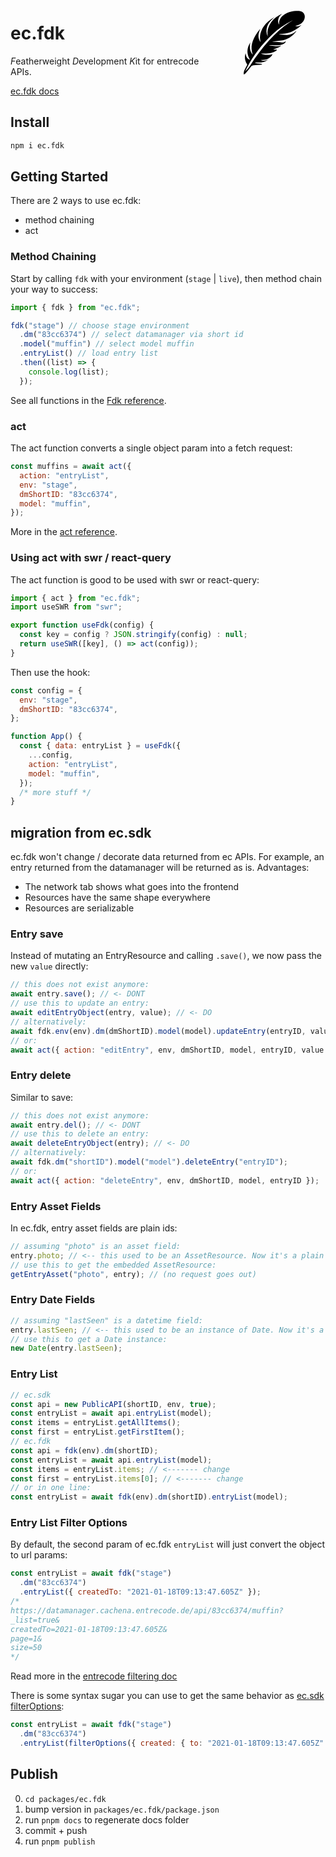 <div style="width:180px;float:right">
<?xml version="1.0" encoding="UTF-8"?><svg id="a" xmlns="http://www.w3.org/2000/svg" viewBox="0 0 800 600.7"><path d="M422.28,308.6c12.1,.99,24.4,1.93,36.68,3.02,10.25,.91,20.47,2.25,30.73,2.95,8.72,.59,16.86-1.5,23.84-7.14,.67-.54,1.5-.89,3.35-.97-.51,2.22-.35,4.99-1.65,6.54-3.35,3.95-6.84,8.19-11.18,10.83-11.86,7.22-25.26,10.37-38.95,10.76-13.61,.38-27.26-.86-40.9-1.16-9.3-.21-18.61-.04-27.91,.51,67.15,9.38,61.72,8.24,89.33,4-18.08,12.19-36.83,20.92-57.58,26.24,7.5,2.43,11.84,2.44,26.68,.21-.14,3.48-2.65,7.26-7.16,10.55-10.06,7.34-21.67,11.05-33.55,13.95-19.56,4.77-39.52,4.97-59.5,4.64-4.34-.07-8.68-.01-13.08,.5,13.06,5.11,26.62,7.46,40.58,8.25,14.01,.8,27.7-.13,41.35-5.71-1.72,6.11-4.73,10.97-8.58,15.2-13.73,15.11-31.1,23.32-51.16,25.82-8.13,1.01-16.37,1.11-24.88,1.64,7.81,4.66,16.19,6.12,25.16,5.64,9.06-.48,17.1-3.93,24.99-8.02l.69,1.08c-4.32,3.12-8.4,6.64-13,9.28-9.97,5.74-21,8.44-32.39,8.92-11.44,.48-22.92,.09-34.39,.17-4.05,.03-8.08,.36-11.57,2.61-.03,.42-.06,.84-.09,1.26,4.4,1.01,8.74,2.42,13.2,2.96,8.81,1.06,17.69,1.48,26.51,2.5,3.96,.46,8.31,.46,12,5.17-5.69,.88-10.65,1.97-15.66,2.37-15.15,1.2-30.32,2.19-45.48,3.14-7.99,.5-13.88,3.51-18.92,10.37-11.03,15.03-22.99,29.38-34.89,43.74-3.07,3.71-7.19,6.63-11.09,9.54-3.81,2.84-5.58,1.91-5.67-2.8-.17-9.14,1.61-18.03,5.57-26.18,5.77-11.89,12.15-23.49,18.5-35.1,1.53-2.8,1.75-4.72-.21-7.52-11.84-16.89-16.41-35.89-14.88-56.27,.48-6.41,2.51-12.7,3.83-19.05,.53,.04,1.06,.08,1.58,.12,.71,4.18,1.4,8.37,2.15,12.55,2.69,14.92,10.18,25.93,25.16,30.8,.48,.16,.99,.27,1.49,.34,.23,.03,.49-.09,1.03-.21-24.43-41.45-22.83-82.24,2.85-122.39-4.98,30.59-5.84,60.27,16.21,85.4l1.05-.21c-1.74-6.26-3.73-12.47-5.17-18.8-5.96-26.36-3.47-52.1,6.06-77.27,11.48-30.31,28.74-57.12,49.52-81.8,1.07-1.27,2.27-2.43,3.75-3.56-15.63,32.01-20.12,63.68,2.05,94.7-1.17-6.2-2.54-12.38-3.46-18.61-3.12-21.15,.23-41.53,8.08-61.21,10.57-26.48,27.36-48.55,48.77-67.19,13.82-12.03,28.71-22.59,44.54-31.81,.53-.31,1.06-.61,1.9-.52-5.28,4.71-10.58,9.39-15.82,14.14-15.82,14.35-29.43,30.37-36.68,50.83-8.79,24.81-8.11,49.39,3.27,73.45-.24-1.9-.48-3.79-.72-5.69-.25-2.04-.54-4.08-.75-6.12-2.53-24.69,3-47.77,14.1-69.68,15.33-30.27,38.64-52.73,68.11-69.05,7.04-3.9,14.28-7.42,21.72-10.73-11.64,9.33-21.57,19.84-25.93,34.45-4.32,14.5-4.72,28.76,3.9,42.3,.07-.67,.24-1.35,.2-2.01-1.8-31.86,13.48-54.27,39.33-70.67,20.17-12.8,42.33-20.47,65.93-23.39,11.94-1.48,24.14-2.04,36.16-1.57,31.31,1.23,49.5,29.26,38.31,58.8-8.47,22.34-25.75,35.7-47.51,43.79-5.34,1.99-11.07,2.94-17.49,4.59,16.75,6.65,30.66,1.21,44.37-7.67-9.53,14.85-45.53,39.76-73.29,50.86-28.3,11.31-58.02,14.03-88.26,14.97,5.4,1.04,10.75,2.49,16.2,3.03,13.43,1.32,26.89,2.85,40.37,3.14,25.98,.57,48.3-8.57,66.5-27.34,.35-.36,.77-.67,1.15-1.01l.85,.58c-2.92,4.18-5.44,8.71-8.81,12.5-23.65,26.59-51.9,46.08-87.16,53.55-11.25,2.38-23.01,2.34-34.51,3.63-12.37,1.39-24.72,3.03-37.07,4.62-1.05,.14-2.05,.69-2.69,.91Zm145.37-151.72c-1.45,.43-1.79,.5-2.1,.63-1.52,.67-3.05,1.33-4.54,2.05-50.38,24.25-95.21,56.55-136.02,94.54-38.56,35.9-73.82,74.85-105.49,116.98-29.04,38.64-55.18,79.14-77.54,122.02-4.66,8.93-8.62,18.22-12.91,27.34,13.09-14.03,25.94-27.99,36.34-44.09,40.57-62.84,84.8-122.91,135.35-178.21,43.47-47.55,90.87-90.55,144.44-126.52,7.11-4.78,14.32-9.41,22.46-14.74Z"/></svg>
</div>

# ec.fdk

*F*eatherweight *D*evelopment *K*it for entrecode APIs.

[ec.fdk docs](https://entrecode.github.io/ec.fdk)

## Install

```sh
npm i ec.fdk
```

## Getting Started

There are 2 ways to use ec.fdk:

- method chaining
- act

### Method Chaining

Start by calling `fdk` with your environment (`stage` | `live`), then method chain your way to success:

```js
import { fdk } from "ec.fdk";

fdk("stage") // choose stage environment
  .dm("83cc6374") // select datamanager via short id
  .model("muffin") // select model muffin
  .entryList() // load entry list
  .then((list) => {
    console.log(list);
  });
```

See all functions in the [Fdk reference](https://entrecode.github.io/ec.fdk/classes/Fdk.html).

### act

The act function converts a single object param into a fetch request:

```js
const muffins = await act({
  action: "entryList",
  env: "stage",
  dmShortID: "83cc6374",
  model: "muffin",
});
```

More in the [act reference](https://entrecode.github.io/ec.fdk/functions/act.html).

### Using act with swr / react-query

The act function is good to be used with swr or react-query:

```js
import { act } from "ec.fdk";
import useSWR from "swr";

export function useFdk(config) {
  const key = config ? JSON.stringify(config) : null;
  return useSWR([key], () => act(config));
}
```

Then use the hook:

```js
const config = {
  env: "stage",
  dmShortID: "83cc6374",
};

function App() {
  const { data: entryList } = useFdk({
    ...config,
    action: "entryList",
    model: "muffin",
  });
  /* more stuff */
}
```

## migration from ec.sdk

ec.fdk won't change / decorate data returned from ec APIs. For example, an entry returned from the datamanager will be returned as is.
Advantages:

- The network tab shows what goes into the frontend
- Resources have the same shape everywhere
- Resources are serializable

### Entry save

Instead of mutating an EntryResource and calling `.save()`, we now pass the new `value` directly:

```js
// this does not exist anymore:
await entry.save(); // <- DONT
// use this to update an entry:
await editEntryObject(entry, value); // <- DO
// alternatively:
await fdk.env(env).dm(dmShortID).model(model).updateEntry(entryID, value);
// or:
await act({ action: "editEntry", env, dmShortID, model, entryID, value });
```

### Entry delete

Similar to save:

```js
// this does not exist anymore:
await entry.del(); // <- DONT
// use this to delete an entry:
await deleteEntryObject(entry); // <- DO
// alternatively:
await fdk.dm("shortID").model("model").deleteEntry("entryID");
// or:
await act({ action: "deleteEntry", env, dmShortID, model, entryID });
```

### Entry Asset Fields

In ec.fdk, entry asset fields are plain ids:

```js
// assuming "photo" is an asset field:
entry.photo; // <-- this used to be an AssetResource. Now it's a plain id string.
// use this to get the embedded AssetResource:
getEntryAsset("photo", entry); // (no request goes out)
```

### Entry Date Fields

```js
// assuming "lastSeen" is a datetime field:
entry.lastSeen; // <-- this used to be an instance of Date. Now it's a date ISO string
// use this to get a Date instance:
new Date(entry.lastSeen);
```

### Entry List

```js
// ec.sdk
const api = new PublicAPI(shortID, env, true);
const entryList = await api.entryList(model);
const items = entryList.getAllItems();
const first = entryList.getFirstItem();
// ec.fdk
const api = fdk(env).dm(shortID);
const entryList = await api.entryList(model);
const items = entryList.items; // <------- change
const first = entryList.items[0]; // <------- change
// or in one line:
const entryList = await fdk(env).dm(shortID).entryList(model);
```

### Entry List Filter Options

By default, the second param of ec.fdk `entryList` will just convert the object to url params:

```js
const entryList = await fdk("stage")
  .dm("83cc6374")
  .entryList({ createdTo: "2021-01-18T09:13:47.605Z" });
/* 
https://datamanager.cachena.entrecode.de/api/83cc6374/muffin?
_list=true&
createdTo=2021-01-18T09:13:47.605Z&
page=1&
size=50
*/
```

Read more in the [entrecode filtering doc](https://doc.entrecode.de/api-basics/#filtering)

There is some syntax sugar you can use to get the same behavior as [ec.sdk filterOptions](https://entrecode.github.io/ec.sdk/#filteroptions):

```js
const entryList = await fdk("stage")
  .dm("83cc6374")
  .entryList(filterOptions({ created: { to: "2021-01-18T09:13:47.605Z" } }));
```

## Publish

0. `cd packages/ec.fdk`
1. bump version in `packages/ec.fdk/package.json`
2. run `pnpm docs` to regenerate docs folder
3. commit + push
4. run `pnpm publish`
